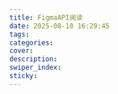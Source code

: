 ```yaml
---
title: FigmaAPI阅读
date: 2025-08-10 16:29:45
tags:
categories:
cover:
description:
swiper_index:
sticky:
---
```

